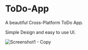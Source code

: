 # ToDo-App

A beautiful Cross-Platform ToDo App.

Simple Design and easy to use UI.

![Screenshot1 - Copy](https://user-images.githubusercontent.com/50948920/79322710-d4935200-7f2a-11ea-83ab-2243f615f40a.jpg)
